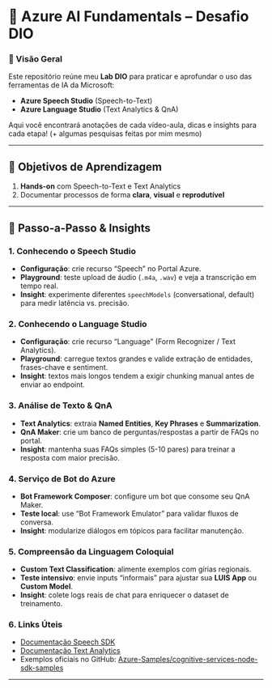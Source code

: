 # 🚀  Azure AI Fundamentals – Desafio DIO

### 🤖 Visão Geral  
Este repositório reúne meu **Lab DIO** para praticar e aprofundar o uso das ferramentas de IA da Microsoft:  
- **Azure Speech Studio** (Speech-to-Text)  
- **Azure Language Studio** (Text Analytics & QnA)  

Aqui você encontrará anotações de cada vídeo-aula, dicas e insights para cada etapa! (+ algumas pesquisas feitas por mim mesmo)

---

## 🎯 Objetivos de Aprendizagem  
1. **Hands-on** com Speech-to-Text e Text Analytics  
2. Documentar processos de forma **clara**, **visual** e **reprodutível**  

---

## 📝 Passo-a-Passo & Insights  

### 1. Conhecendo o Speech Studio  
- **Configuração**: crie recurso “Speech” no Portal Azure.  
- **Playground**: teste upload de áudio (`.m4a`, `.wav`) e veja a transcrição em tempo real.  
- **Insight**: experimente diferentes `speechModels` (conversational, default) para medir latência vs. precisão.

### 2. Conhecendo o Language Studio  
- **Configuração**: crie recurso “Language” (Form Recognizer / Text Analytics).  
- **Playground**: carregue textos grandes e valide extração de entidades, frases-chave e sentiment.  
- **Insight**: textos mais longos tendem a exigir chunking manual antes de enviar ao endpoint.

### 3. Análise de Texto & QnA  
- **Text Analytics**: extraia **Named Entities**, **Key Phrases** e **Summarization**.  
- **QnA Maker**: crie um banco de perguntas/respostas a partir de FAQs no portal.  
- **Insight**: mantenha suas FAQs simples (5-10 pares) para treinar a resposta com maior precisão.

### 4. Serviço de Bot do Azure  
- **Bot Framework Composer**: configure um bot que consome seu QnA Maker.  
- **Teste local**: use “Bot Framework Emulator” para validar fluxos de conversa.  
- **Insight**: modularize diálogos em tópicos para facilitar manutenção.

### 5. Compreensão da Linguagem Coloquial  
- **Custom Text Classification**: alimente exemplos com gírias regionais.  
- **Teste intensivo**: envie inputs “informais” para ajustar sua **LUIS App** ou **Custom Model**.  
- **Insight**: colete logs reais de chat para enriquecer o dataset de treinamento.

### 6. Links Úteis  
- [Documentação Speech SDK](https://learn.microsoft.com/azure/cognitive-services/speech-service/)
- [Documentação Text Analytics](https://learn.microsoft.com/azure/cognitive-services/language-service/)
- Exemplos oficiais no GitHub: [Azure-Samples/cognitive-services-node-sdk-samples](https://github.com/Azure-Samples)

---

